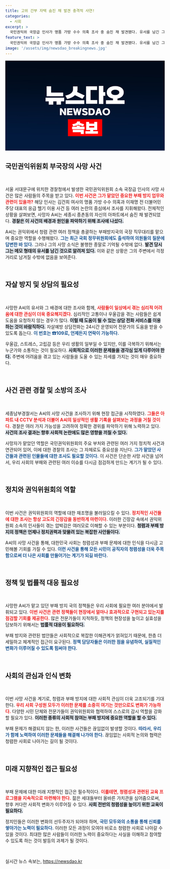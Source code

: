 ```yaml
---
title: 고위 간부 자택 숨진 채 발견 충격적 사연!
categories:
  - 사회
excerpt: >
  국민권익위 국장급 인사가 명품 가방 수수 의혹 조사 중 숨진 채 발견됐다. 유서를 남긴 그의 죽음, 배경에 숨은 진실은 무엇일까? 경찰이 조사에 나섰다.
feature_text: >
  국민권익위 국장급 인사가 명품 가방 수수 의혹 조사 중 숨진 채 발견됐다. 유서를 남긴 그의 죽음, 배경에 숨은 진실은 무엇일까? 경찰이 조사에 나섰다.
image: '/assets/img/newsdao_breakingnews.jpg'
---
```


<p><img src="/assets/img/newsdao_breakingnews.jpg" alt="ranknews 속보" /></p>

<h2 data-ke-size="size26">국민권익위원회 부국장의 사망 사건</h2>

<p data-ke-size="size16">&nbsp;</p>

<p>서울 서대문구에 위치한 경찰청에서 발생한 국민권익위원회 소속 국장급 인사의 사망 사건은 많은 사람들의 주목을 받고 있다. <b><span style="color: #ee2323;">이번 사건은 그가 맡았던 중요한 부패 방지 업무와 관련이 있을까?</span></b> 해당 인사는 김건희 여사의 명품 가방 수수 의혹과 이재명 전 더불어민주당 대표의 응급 헬기 이용 사건 등 여러 논란의 중심에서 조사를 지휘해왔다. 전체적인 상황을 살펴보면, 사망자 A씨는 세종시 종촌동의 자신의 아파트에서 숨진 채 발견되었다. <b><span style="background-color: #21538527;">경찰은 이 사건의 배경과 원인을 파악하기 위해 조사에 나섰다.</span></b> </p>

<p>A씨는 권익위에서 청렴 관련 여러 정책을 총괄하는 부패방지국의 국장 직무대리를 맡으며 중요한 역할을 수행해왔다. <b><span style="color: #1a5490;">그는 최근 국회 정무위원회에도 출석하여 의원들의 질문에 답변한 바 있다.</span></b> 그러나 그의 사망 소식은 불행한 종말로 기억될 수밖에 없다. <b><span style="background-color: #21538527;">발견 당시 그는 메모 형태의 유서를 남긴 것으로 알려져 있다.</span></b> 이와 같은 상황은 그의 주변에서 걱정거리로 남겨질 수밖에 없음을 보여준다.</p>

<p data-ke-size="size16">&nbsp;</p>

<h2 data-ke-size="size26">자살 방지 및 상담의 필요성</h2>

<p data-ke-size="size16">&nbsp;</p>

<p>사망한 A씨의 유서와 그 배경에 대한 조사와 함께, <b><span style="color: #ee2323;">사람들이 일상에서 겪는 심리적 어려움에 대한 관심이 더욱 중요해지겠다.</span></b> 심리적인 고통이나 우울감을 겪는 사람들은 쉽게 도움을 요청하지 않는 경우가 많다. <b><span style="background-color: #21538527;">이럴 때 도움이 될 수 있는 상담 전화 서비스를 이용하는 것이 바람직하다.</span></b> 자살예방 상담전화는 24시간 운영되어 전문가의 도움을 받을 수 있도록 돕는다. <b><span style="color: #1a5490;">이 번호는 ☎109로, 언제든지 연락이 가능하다.</span></b> </p>

<p>우울감, 스트레스, 고립감 등은 우리 생활의 일부일 수 있지만, 이를 극복하기 위해서는 누군가와 소통하는 것이 필요하다. <b><span style="background-color: #21538527;">사회적으로 이러한 문제들을 경각심 있게 다루어야 한다.</span></b> 주변에 어려움을 겪고 있는 사람들을 도울 수 있는 자세를 가지는 것이 매우 중요하다.</p>

<p data-ke-size="size16">&nbsp;</p>

<h2 data-ke-size="size26">사건 관련 경찰 및 소방의 조사</h2>

<p data-ke-size="size16">&nbsp;</p>

<p>세종남부경찰서는 A씨의 사망 사건을 조사하기 위해 현장 접근을 시작하였다. <b><span style="color: #ee2323;">그들은 아파트 내 CCTV 분석과 더불어 A씨의 일상적인 생활 기록을 살펴보는 과정을 거칠 것이다.</span></b> 경찰은 여러 가지 가능성을 고려하여 정확한 경위를 파악하기 위해 노력하고 있다. <b><span style="background-color: #21538527;">사건의 조사 결과는 향후 사회적 논란에도 많은 영향을 끼칠 수 있다.</span></b> </p>

<p>사망자가 맡았던 역할은 국민권익위원회의 주요 부처와 관련된 여러 가지 정치적 사건과 연관되어 있어, 이에 대한 경찰의 조사는 그 자체로도 중요성을 지닌다. <b><span style="color: #1a5490;">그가 맡았던 사건들과 관련된 인물들에 대한 조사도 필요할 것이다.</span></b> 이 사건은 단순한 사망 사건을 넘어서, 우리 사회의 부패와 관련된 여러 이슈를 다시금 점검하게 만드는 계기가 될 수 있다.</p>

<p data-ke-size="size16">&nbsp;</p>

<h2 data-ke-size="size26">정치와 권익위원회의 역할</h2>

<p data-ke-size="size16">&nbsp;</p>

<p>이번 사건은 권익위원회의 역할에 대한 재조명을 불러일으킬 수 있다. <b><span style="color: #ee2323;">정치적인 사건들에 대한 조사는 항상 고도의 긴장감을 동반하게 마련이다.</span></b> 이러한 긴장감 속에서 권익위원회 소속의 인사들이 겪는 압박감은 여러모로 이해할 수 있는 부분이다. <b><span style="background-color: #21538527;">청렴과 부패 방지의 정책은 언제나 정치권력과 맞물려 있는 복잡한 사안들이다.</span></b> </p>

<p>A씨의 사망 사건을 통해, 대한민국 사회는 청렴성과 부패 문제에 대한 인식을 다시금 고민해볼 기회를 가질 수 있다. <b><span style="color: #1a5490;">이런 사건을 통해 모든 시민이 공직자의 청렴성을 더욱 주목함으로써 더 나은 사회를 만들어가는 계기가 되길 바란다.</span></b> </p>

<p data-ke-size="size16">&nbsp;</p>

<h2 data-ke-size="size26">정책 및 법률적 대응 필요성</h2>

<p data-ke-size="size16">&nbsp;</p>

<p>사망한 A씨가 맡고 있던 부패 방지 국의 정책들은 우리 사회에 필요한 여러 분야에서 발휘되고 있다. <b><span style="color: #ee2323;">이번 사건은 관련 정책들이 현장에서 얼마나 효과적으로 구현되고 있는지를 점검할 기회를 제공한다.</span></b> 많은 전문가들이 지적하듯, 정책의 현장성을 높이고 실효성을 담보하기 위해서는 <b><span style="background-color: #21538527;">법률적 대응이 필요하다.</span></b> </p>

<p>부패 방지와 관련된 법안들은 사회적으로 복잡한 이해관계가 얽혀있기 때문에, 한층 더 세밀하고 체계적인 접근이 요구된다. <b><span style="color: #1a5490;">정책 담당자들은 이러한 점을 유념하여, 실질적인 변화가 이루어질 수 있도록 힘써야 한다.</span></b> </p>

<p data-ke-size="size16">&nbsp;</p>

<h2 data-ke-size="size26">사회의 관심과 인식 변화</h2>

<p data-ke-size="size16">&nbsp;</p>

<p>이번 사망 사건을 계기로, 청렴과 부패 방지에 대한 사회적 관심이 더욱 고조되기를 기대한다. <b><span style="color: #ee2323;">우리 사회 구성원 모두가 이러한 문제를 소중히 여기는 것만으로도 변화가 가능하다.</span></b> 다양한 시민 단체와 전문가들이 권익위원회와 협력하여 스스로의 감시 역할을 강화할 필요가 있다. <b><span style="background-color: #21538527;">이러한 종류의 사회적 참여는 부패 방지에 중요한 역할을 할 수 있다.</span></b> </p>

<p>부패 문제가 해결되지 않는 한, 이러한 사건들은 끊임없이 발생할 것이다. <b><span style="color: #1a5490;">따라서, 우리가 함께 노력하여 이러한 문제들을 해결해 나가야 한다.</span></b> 끊임없는 사회적 논의와 협력은 청렴한 사회로 나아가는 길이 될 것이다.</p>

<p data-ke-size="size16">&nbsp;</p>

<h2 data-ke-size="size26">미래 지향적인 접근 필요성</h2>

<p data-ke-size="size16">&nbsp;</p>

<p>부패 문제에 대한 미래 지향적인 접근은 필수적이다. <b><span style="color: #ee2323;">이를테면, 청렴성과 관련된 교육 프로그램을 지속적으로 마련해야 한다.</span></b> 젊은 세대들부터 올바른 가치관을 심어줌으로써, 향후 커다란 사회적 변화가 이루어질 수 있다. <b><span style="background-color: #21538527;">사회 전반의 청렴성을 높이기 위한 교육이 필요하다.</span></b> </p>

<p>정치인들은 이러한 변화의 선두주자가 되어야 하며, <b><span style="color: #1a5490;">국민 모두와의 소통을 통해 신뢰를 쌓아가는 노력이 필요하다.</span></b> 이러한 모든 과정이 모여야 비로소 청렴한 사회로 나아갈 수 있을 것이다. 최대한 많은 사람들이 이러한 노력이 중요하다는 사실을 이해하고 참여할 수 있도록 하는 것이 발등의 과제가 될 것이다. </p>

<p data-ke-size="size16">&nbsp;</p>
실시간 뉴스 속보는, <a href="https://newsdao.kr" rel="dofollow">https://newsdao.kr</a>


